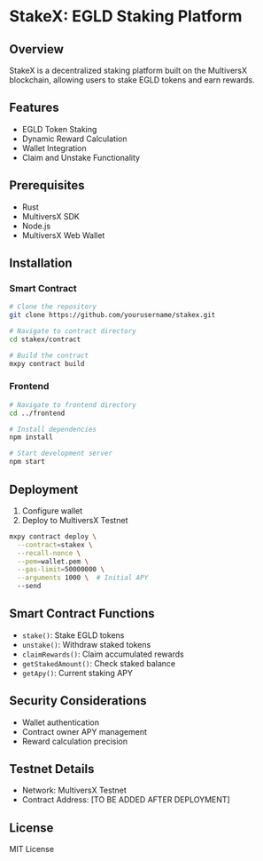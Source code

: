 # StakeX: EGLD Staking Platform

## Overview
StakeX is a decentralized staking platform built on the MultiversX blockchain, allowing users to stake EGLD tokens and earn rewards.

## Features
- EGLD Token Staking
- Dynamic Reward Calculation
- Wallet Integration
- Claim and Unstake Functionality

## Prerequisites
- Rust
- MultiversX SDK
- Node.js
- MultiversX Web Wallet

## Installation

### Smart Contract
```bash
# Clone the repository
git clone https://github.com/yourusername/stakex.git

# Navigate to contract directory
cd stakex/contract

# Build the contract
mxpy contract build
```

### Frontend
```bash
# Navigate to frontend directory
cd ../frontend

# Install dependencies
npm install

# Start development server
npm start
```

## Deployment
1. Configure wallet
2. Deploy to MultiversX Testnet
```bash
mxpy contract deploy \
  --contract=stakex \
  --recall-nonce \
  --pem=wallet.pem \
  --gas-limit=50000000 \
  --arguments 1000 \  # Initial APY
  --send
```

## Smart Contract Functions
- `stake()`: Stake EGLD tokens
- `unstake()`: Withdraw staked tokens
- `claimRewards()`: Claim accumulated rewards
- `getStakedAmount()`: Check staked balance
- `getApy()`: Current staking APY

## Security Considerations
- Wallet authentication
- Contract owner APY management
- Reward calculation precision

## Testnet Details
- Network: MultiversX Testnet
- Contract Address: [TO BE ADDED AFTER DEPLOYMENT]

## License
MIT License

